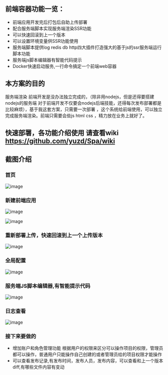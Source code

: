 ## 前端容器功能一览：
- 前端应用开发完后打包后自助上传部署
- 配合服务端脚本实现服务端渲染SSR功能
- 可以快速回滚到上一个版本
- 可以设置环境变量供SSR功能使用
- 服务端脚本提供log redis db http四大插件打造强大的基于js的ssr服务端运行脚本功能
- 服务端js脚本编辑器有智能代码提示
- Docker快速启动服务,一行命令搞定一个前端web容器

## 本方案的目的

服务端渲染 前端开发是没办法独立完成的，（除非用nodejs，但是还得要搭建nodejs的服务端 对于前端开发不仅要会nodejs后端技能，还得每次发布部署都是比较麻烦），基于我这套方案，只需要一次部署 ，这个系统给前端使用，可以独立完成服务端渲染。前端只需要会些js html css ，精力放在业务上就好了。

## 快速部署，各功能介绍使用 请查看wiki  https://github.com/yuzd/Spa/wiki

## 截图介绍


### 首页
![image](https://images4.c-ctrip.com/target/zb0g1d000001eeg3h59E0.png)


### 新建前端应用
![image](https://images4.c-ctrip.com/target/zb0j1d000001ed9vpCE40.png)

![image](https://images4.c-ctrip.com/target/zb091d000001eg5teF67C.png)

### 重新部署上传，快速回滚到上一个上传版本
![image](https://images4.c-ctrip.com/target/zb0d1d000001eca8g5E55.png)

### 全局配置
![image](https://images4.c-ctrip.com/target/zb0a1d000001ef32eC2D8.png)

### 服务端JS脚本编辑器,有智能提示代码
![image](https://images4.c-ctrip.com/target/zb0h1d000001eleyd2B05.png)

### 日志查看
![image](https://images4.c-ctrip.com/target/zb0s1d000001ekn161874.png)

### 接下来要做的
- 增加账户和角色管理功能 根据用户的权限来区分可以操作项目的权限，管理员都可以操作，普通用户只能操作自己创建的或者管理员给的项目权限才能操作
- 可以查看发布记录,有发布时间，发布人员，发布内容，可以查看和上一个版本diff,有哪些文件内容有变动